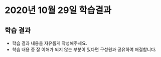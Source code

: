 <h1>2020년 10월 29일 학습결과</h1>

<h2>학습 결과</h2>

<ul>
    <li>학습 결과 내용을 자유롭게 작성해주세요.</li>
    <li>학습 내용 중 잘 이해가 되지 않는 부분이 있다면 구성원과 공유하여 해결합니다.</li>
</ul>
